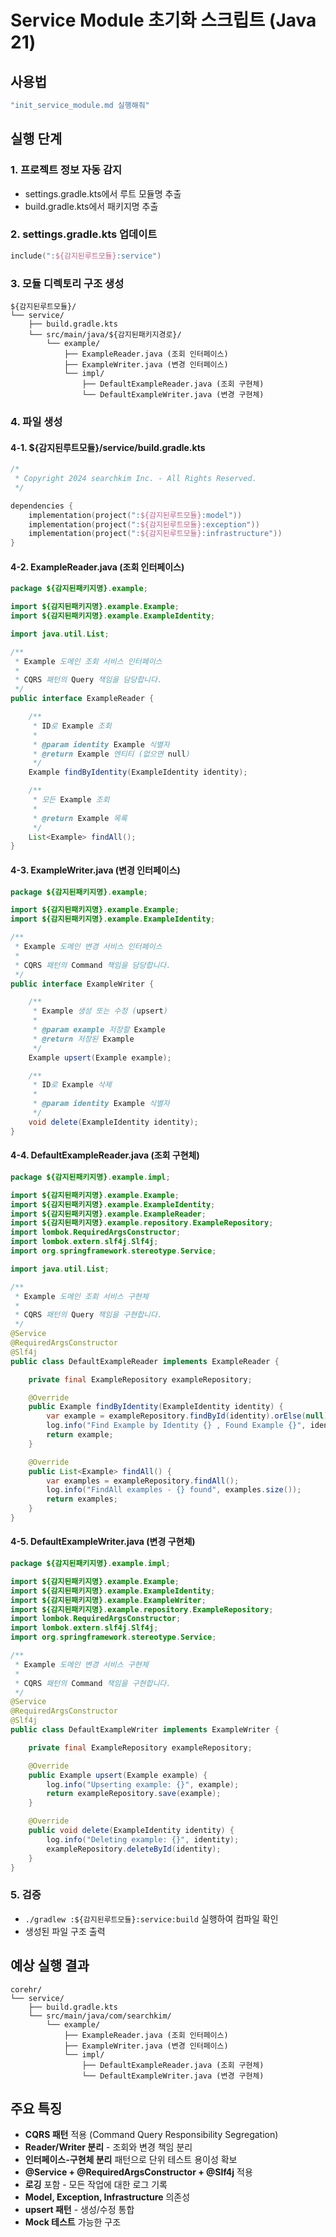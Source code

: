 # Service Module 초기화 스크립트 (Java 21)

## 사용법
```bash
"init_service_module.md 실행해줘"
```

## 실행 단계

### 1. 프로젝트 정보 자동 감지
- settings.gradle.kts에서 루트 모듈명 추출
- build.gradle.kts에서 패키지명 추출

### 2. settings.gradle.kts 업데이트
```kotlin
include(":${감지된루트모듈}:service")
```

### 3. 모듈 디렉토리 구조 생성
```
${감지된루트모듈}/
└── service/
    ├── build.gradle.kts
    └── src/main/java/${감지된패키지경로}/
        └── example/
            ├── ExampleReader.java (조회 인터페이스)
            ├── ExampleWriter.java (변경 인터페이스)
            └── impl/
                ├── DefaultExampleReader.java (조회 구현체)
                └── DefaultExampleWriter.java (변경 구현체)
```

### 4. 파일 생성

#### 4-1. ${감지된루트모듈}/service/build.gradle.kts
```kotlin
/*
 * Copyright 2024 searchkim Inc. - All Rights Reserved.
 */

dependencies {
    implementation(project(":${감지된루트모듈}:model"))
    implementation(project(":${감지된루트모듈}:exception"))
    implementation(project(":${감지된루트모듈}:infrastructure"))
}
```

#### 4-2. ExampleReader.java (조회 인터페이스)
```java
package ${감지된패키지명}.example;

import ${감지된패키지명}.example.Example;
import ${감지된패키지명}.example.ExampleIdentity;

import java.util.List;

/**
 * Example 도메인 조회 서비스 인터페이스
 *
 * CQRS 패턴의 Query 책임을 담당합니다.
 */
public interface ExampleReader {

    /**
     * ID로 Example 조회
     *
     * @param identity Example 식별자
     * @return Example 엔티티 (없으면 null)
     */
    Example findByIdentity(ExampleIdentity identity);

    /**
     * 모든 Example 조회
     *
     * @return Example 목록
     */
    List<Example> findAll();
}
```

#### 4-3. ExampleWriter.java (변경 인터페이스)
```java
package ${감지된패키지명}.example;

import ${감지된패키지명}.example.Example;
import ${감지된패키지명}.example.ExampleIdentity;

/**
 * Example 도메인 변경 서비스 인터페이스
 *
 * CQRS 패턴의 Command 책임을 담당합니다.
 */
public interface ExampleWriter {

    /**
     * Example 생성 또는 수정 (upsert)
     *
     * @param example 저장할 Example
     * @return 저장된 Example
     */
    Example upsert(Example example);

    /**
     * ID로 Example 삭제
     *
     * @param identity Example 식별자
     */
    void delete(ExampleIdentity identity);
}
```

#### 4-4. DefaultExampleReader.java (조회 구현체)
```java
package ${감지된패키지명}.example.impl;

import ${감지된패키지명}.example.Example;
import ${감지된패키지명}.example.ExampleIdentity;
import ${감지된패키지명}.example.ExampleReader;
import ${감지된패키지명}.example.repository.ExampleRepository;
import lombok.RequiredArgsConstructor;
import lombok.extern.slf4j.Slf4j;
import org.springframework.stereotype.Service;

import java.util.List;

/**
 * Example 도메인 조회 서비스 구현체
 *
 * CQRS 패턴의 Query 책임을 구현합니다.
 */
@Service
@RequiredArgsConstructor
@Slf4j
public class DefaultExampleReader implements ExampleReader {

    private final ExampleRepository exampleRepository;

    @Override
    public Example findByIdentity(ExampleIdentity identity) {
        var example = exampleRepository.findById(identity).orElse(null);
        log.info("Find Example by Identity {} , Found Example {}", identity, example);
        return example;
    }

    @Override
    public List<Example> findAll() {
        var examples = exampleRepository.findAll();
        log.info("FindAll examples - {} found", examples.size());
        return examples;
    }
}
```

#### 4-5. DefaultExampleWriter.java (변경 구현체)
```java
package ${감지된패키지명}.example.impl;

import ${감지된패키지명}.example.Example;
import ${감지된패키지명}.example.ExampleIdentity;
import ${감지된패키지명}.example.ExampleWriter;
import ${감지된패키지명}.example.repository.ExampleRepository;
import lombok.RequiredArgsConstructor;
import lombok.extern.slf4j.Slf4j;
import org.springframework.stereotype.Service;

/**
 * Example 도메인 변경 서비스 구현체
 *
 * CQRS 패턴의 Command 책임을 구현합니다.
 */
@Service
@RequiredArgsConstructor
@Slf4j
public class DefaultExampleWriter implements ExampleWriter {

    private final ExampleRepository exampleRepository;

    @Override
    public Example upsert(Example example) {
        log.info("Upserting example: {}", example);
        return exampleRepository.save(example);
    }

    @Override
    public void delete(ExampleIdentity identity) {
        log.info("Deleting example: {}", identity);
        exampleRepository.deleteById(identity);
    }
}
```


### 5. 검증
- `./gradlew :${감지된루트모듈}:service:build` 실행하여 컴파일 확인
- 생성된 파일 구조 출력

## 예상 실행 결과
```
corehr/
└── service/
    ├── build.gradle.kts
    └── src/main/java/com/searchkim/
        └── example/
            ├── ExampleReader.java (조회 인터페이스)
            ├── ExampleWriter.java (변경 인터페이스)
            └── impl/
                ├── DefaultExampleReader.java (조회 구현체)
                └── DefaultExampleWriter.java (변경 구현체)
```

## 주요 특징
- **CQRS 패턴** 적용 (Command Query Responsibility Segregation)
- **Reader/Writer 분리** - 조회와 변경 책임 분리
- **인터페이스-구현체 분리** 패턴으로 단위 테스트 용이성 확보
- **@Service + @RequiredArgsConstructor + @Slf4j** 적용
- **로깅** 포함 - 모든 작업에 대한 로그 기록
- **Model, Exception, Infrastructure** 의존성
- **upsert 패턴** - 생성/수정 통합
- **Mock 테스트** 가능한 구조
